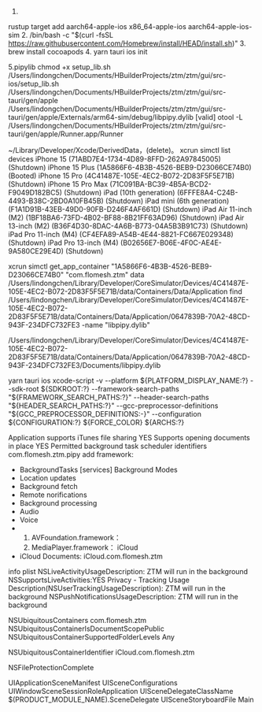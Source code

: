 1.
rustup target add aarch64-apple-ios x86_64-apple-ios aarch64-apple-ios-sim
2.
/bin/bash -c "$(curl -fsSL https://raw.githubusercontent.com/Homebrew/install/HEAD/install.sh)"
3.
brew install cocoapods
4.
yarn tauri ios init

5.pipylib
chmod +x setup_lib.sh
/Users/lindongchen/Documents/HBuilderProjects/ztm/ztm/gui/src-ios/setup_lib.sh /Users/lindongchen/Documents/HBuilderProjects/ztm/ztm/gui/src-tauri/gen/apple /Users/lindongchen/Documents/HBuilderProjects/ztm/ztm/gui/src-tauri/gen/apple/Externals/arm64-sim/debug/libpipy.dylib
[valid]
otool -L /Users/lindongchen/Documents/HBuilderProjects/ztm/ztm/gui/src-tauri/gen/apple/Runner.app/Runner

~/Library/Developer/Xcode/DerivedData，(delete)。
xcrun simctl list devices
iPhone 15 (71ABD7E4-1734-4D89-8FFD-262A97845005) (Shutdown) 
iPhone 15 Plus (1A5866F6-4B3B-4526-BEB9-D23066CE74B0) (Booted) 
iPhone 15 Pro (4C41487E-105E-4EC2-B072-2D83F5F5E71B) (Shutdown) 
iPhone 15 Pro Max (71C091BA-BC39-4B5A-BCD2-F9049D182BC5) (Shutdown) 
iPad (10th generation) (6FFFE8A4-C24B-4493-B38C-2BD0A10FB45B) (Shutdown) 
iPad mini (6th generation) (F1A1D91B-43EB-49D0-90FB-D246F4AF661D) (Shutdown) 
iPad Air 11-inch (M2) (1BF18BA6-73FD-4B02-BF88-8B21FF63AD96) (Shutdown) 
iPad Air 13-inch (M2) (B36F4D30-8DAC-4A6B-B773-04A5B3B91C73) (Shutdown) 
iPad Pro 11-inch (M4) (CF4EFA89-A54B-4E44-8821-FC667E029348) (Shutdown) 
iPad Pro 13-inch (M4) (B02656E7-B06E-4F0C-AE4E-9A580CE29E4D) (Shutdown) 

xcrun simctl get_app_container "1A5866F6-4B3B-4526-BEB9-D23066CE74B0" "com.flomesh.ztm" data
/Users/lindongchen/Library/Developer/CoreSimulator/Devices/4C41487E-105E-4EC2-B072-2D83F5F5E71B/data/Containers/Data/Application
find /Users/lindongchen/Library/Developer/CoreSimulator/Devices/4C41487E-105E-4EC2-B072-2D83F5F5E71B/data/Containers/Data/Application/0647839B-70A2-48CD-943F-234DFC732FE3 -name "libpipy.dylib"

/Users/lindongchen/Library/Developer/CoreSimulator/Devices/4C41487E-105E-4EC2-B072-2D83F5F5E71B/data/Containers/Data/Application/0647839B-70A2-48CD-943F-234DFC732FE3/Documents/libpipy.dylib

yarn tauri ios xcode-script -v --platform ${PLATFORM_DISPLAY_NAME:?} --sdk-root ${SDKROOT:?} --framework-search-paths "${FRAMEWORK_SEARCH_PATHS:?}" --header-search-paths "${HEADER_SEARCH_PATHS:?}" --gcc-preprocessor-definitions "${GCC_PREPROCESSOR_DEFINITIONS:-}" --configuration ${CONFIGURATION:?} ${FORCE_COLOR} ${ARCHS:?}

Application supports iTunes file sharing YES
Supports opening documents in place YES
Permitted background task scheduler identifiers
com.flomesh.ztm.pipy
add framework:
- BackgroundTasks
[services]
Background Modes
- Location updates
- Background fetch
- Remote norifications
- Background processing
- Audio
- Voice
- 1.	AVFoundation.framework：
	2.	MediaPlayer.framework：
iCloud
- iCloud Documents: iCloud.com.flomesh.ztm

info plist
NSLiveActivityUsageDescription: ZTM will run in the background
NSSupportsLiveActivities:YES
Privacy - Tracking Usage Description(NSUserTrackingUsageDescription): ZTM will run in the background
NSPushNotificationsUsageDescription: ZTM will run in the background

<key>NSUbiquitousContainers</key>
<dict>
    <key>com.flomesh.ztm</key>
    <dict>
        <key>NSUbiquitousContainerIsDocumentScopePublic</key>
        <true/>
        <key>NSUbiquitousContainerSupportedFolderLevels</key>
        <string>Any</string>
    </dict>
</dict>

<key>NSUbiquitousContainerIdentifier</key>
<string>iCloud.com.flomesh.ztm</string>

<key>NSFileProtectionComplete</key>
<true/>

<key>UIApplicationSceneManifest</key>
<dict>
    <key>UISceneConfigurations</key>
    <dict>
        <key>UIWindowSceneSessionRoleApplication</key>
        <array>
            <dict>
                <key>UISceneDelegateClassName</key>
                <string>$(PRODUCT_MODULE_NAME).SceneDelegate</string>
                <key>UISceneStoryboardFile</key>
                <string>Main</string>
            </dict>
        </array>
    </dict>
</dict>